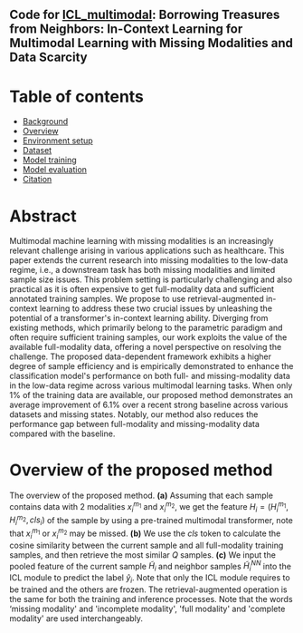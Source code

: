 ## Code for [ICL_multimodal](https://arxiv.org/abs/2403.09428): Borrowing Treasures from Neighbors: In-Context Learning for Multimodal Learning with Missing Modalities and Data Scarcity

Table of contents
=================

<!--ts-->
  * [Background](#Background)
  * [Overview](#Overview)
  * [Environment setup](#Environment-setup)
  * [Dataset](#Dataset)
  * [Model training](#Model-training)
  * [Model evaluation](#Model-evaluation)
  * [Citation](#Citation)
   
<!--te-->

Abstract
============
Multimodal machine learning with missing modalities is an increasingly relevant challenge arising in various applications such as healthcare. This paper extends the current research into missing modalities to the low-data regime, i.e., a downstream task has both missing modalities and limited sample size issues. This problem setting is particularly challenging and also practical as it is often expensive to get full-modality data and sufficient annotated training samples. We propose to use retrieval-augmented in-context learning to address these two crucial issues by unleashing the potential of a transformer's in-context learning ability. Diverging from existing methods, which primarily belong to the parametric paradigm and often require sufficient training samples, our work exploits the value of the available full-modality data, offering a novel perspective on resolving the challenge. The proposed data-dependent framework exhibits a higher degree of sample efficiency and is empirically demonstrated to enhance the classification model's performance on both full- and missing-modality data in the low-data regime across various multimodal learning tasks. When only 1% of the training data are available, our proposed method demonstrates an average improvement of 6.1% over a recent strong baseline across various datasets and missing states. Notably, our method also reduces the performance gap between full-modality and missing-modality data compared with the baseline.

Overview of the proposed method
====================================
[](Figure/overall_framework.pdf)
The overview of the proposed method. **(a)** Assuming that each sample contains data with 2 modalities $x_i^{m_1}$ and $x_i^{m_2}$, we get the feature $H_i = ({H_i}^{m_1},{H_i}^{m_2},cls_i)$ of the sample by using a pre-trained multimodal transformer, note that $x_i^{m_1}$ or $x_i^{m_2}$ may be missed. **(b)** We use the $cls$ token to calculate the cosine similarity between the current sample and all full-modality training samples, and then retrieve the most similar $Q$ samples. **(c)** We input the pooled feature of the current sample  $\tilde{H}_i$ and neighbor samples $\tilde{H}^{NN}_i$ into the ICL module to predict the label ${\hat{y}}_i$. Note that only the ICL module requires to be trained and the others are frozen. The retrieval-augmented operation is the same for both the training and inference processes. Note that the words ‘missing modality' and 'incomplete modality', 'full modality' and 'complete modality' are used interchangeably.



